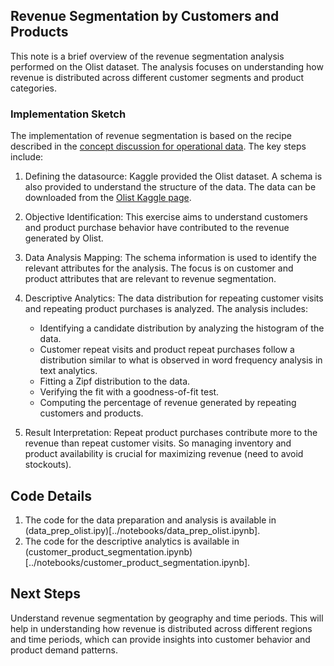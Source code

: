## Revenue Segmentation by Customers and Products

This note is a brief overview of the revenue segmentation analysis performed on the Olist dataset. The analysis focuses on understanding how revenue is distributed across different customer segments and product categories.

### Implementation Sketch
The implementation of revenue segmentation is based on the recipe described in the [concept discussion for operational data](../concepts/operational_data.md). The key steps include:

1. Defining the datasource: Kaggle provided the Olist dataset. A schema is also provided to understand the structure of the data. The data can be downloaded from the [Olist Kaggle page](https://www.kaggle.com/datasets/olistbr/brazilian-ecommerce).
2. Objective Identification: This exercise aims to understand customers and product purchase behavior have contributed to the revenue generated by Olist.
3. Data Analysis Mapping: The schema information is used to identify the relevant attributes for the analysis. The focus is on customer and product attributes that are relevant to revenue segmentation.
4. Descriptive Analytics: The data distribution for repeating customer visits and repeating product purchases is analyzed. The analysis includes:
   - Identifying a candidate distribution by analyzing the histogram of the data.
   - Customer repeat visits and product repeat purchases follow a distribution similar to what is observed in word frequency analysis in text analytics.
   - Fitting a Zipf distribution to the data.
   - Verifying the fit with a goodness-of-fit test.
   - Computing the percentage of revenue generated by repeating customers and products.

5. Result Interpretation: Repeat product purchases contribute more to the revenue than repeat customer visits. So managing inventory and product availability is crucial for maximizing revenue (need to avoid stockouts). 


## Code Details
1. The code for the data preparation and analysis is available in (data_prep_olist.ipy)[../notebooks/data_prep_olist.ipynb].
2. The code for the descriptive analytics is available in (customer_product_segmentation.ipynb)[../notebooks/customer_product_segmentation.ipynb].

## Next Steps
Understand revenue segmentation by geography and time periods. This will help in understanding how revenue is distributed across different regions and time periods, which can provide insights into customer behavior and product demand patterns.

